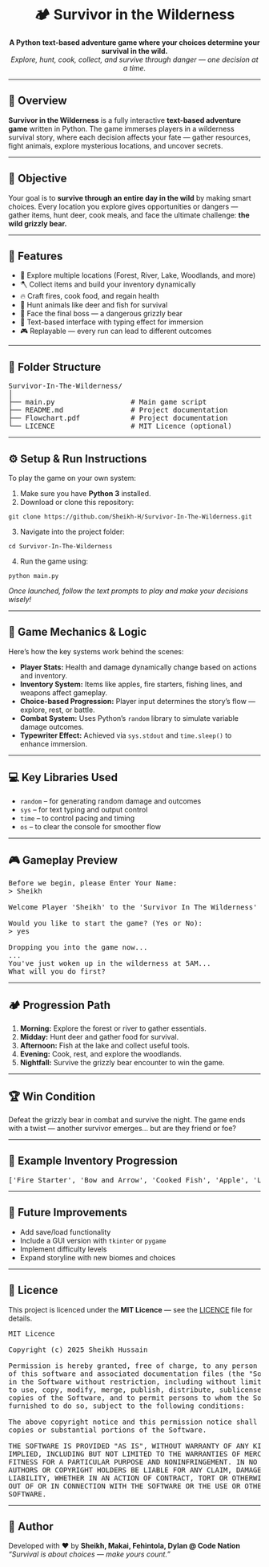 <h1 align="center">🏕️ Survivor in the Wilderness</h1>

<p align="center">
  <b>A Python text-based adventure game where your choices determine your survival in the wild.</b><br>
  <i>Explore, hunt, cook, collect, and survive through danger — one decision at a time.</i>
</p>

---

<h2>📘 Overview</h2>

<p>
<strong>Survivor in the Wilderness</strong> is a fully interactive <strong>text-based adventure game</strong> written in Python.  
The game immerses players in a wilderness survival story, where each decision affects your fate — gather resources, fight animals, explore mysterious locations, and uncover secrets.
</p>

---

<h2>🎯 Objective</h2>

<p>
Your goal is to <strong>survive through an entire day in the wild</strong> by making smart choices.  
Every location you explore gives opportunities or dangers — gather items, hunt deer, cook meals, and face the ultimate challenge: <strong>the wild grizzly bear.</strong>
</p>

---

<h2>🧩 Features</h2>

<ul>
  <li>🌳 Explore multiple locations (Forest, River, Lake, Woodlands, and more)</li>
  <li>🪓 Collect items and build your inventory dynamically</li>
  <li>🔥 Craft fires, cook food, and regain health</li>
  <li>🎯 Hunt animals like deer and fish for survival</li>
  <li>🐻 Face the final boss — a dangerous grizzly bear</li>
  <li>💬 Text-based interface with typing effect for immersion</li>
  <li>🎮 Replayable — every run can lead to different outcomes</li>
</ul>

---

<h2>📂 Folder Structure</h2>

<pre>
Survivor-In-The-Wilderness/
│
├── main.py                  # Main game script
├── README.md                # Project documentation
├── Flowchart.pdf            # Project documentation
└── LICENCE                  # MIT Licence (optional)
</pre>

---

<h2>⚙️ Setup & Run Instructions</h2>

<p>To play the game on your own system:</p>

<ol>
  <li>Make sure you have <strong>Python 3</strong> installed.</li>
  <li>Download or clone this repository:</li>
</ol>

<pre><code>git clone https://github.com/Sheikh-H/Survivor-In-The-Wilderness.git</code></pre>

<ol start="3">
  <li>Navigate into the project folder:</li>
</ol>

<pre><code>cd Survivor-In-The-Wilderness</code></pre>

<ol start="4">
  <li>Run the game using:</li>
</ol>

<pre><code>python main.py</code></pre>

<p><i>Once launched, follow the text prompts to play and make your decisions wisely!</i></p>

---

<h2>🧠 Game Mechanics & Logic</h2>

<p>Here’s how the key systems work behind the scenes:</p>

<ul>
  <li><b>Player Stats:</b> Health and damage dynamically change based on actions and inventory.</li>
  <li><b>Inventory System:</b> Items like apples, fire starters, fishing lines, and weapons affect gameplay.</li>
  <li><b>Choice-based Progression:</b> Player input determines the story’s flow — explore, rest, or battle.</li>
  <li><b>Combat System:</b> Uses Python’s <code>random</code> library to simulate variable damage outcomes.</li>
  <li><b>Typewriter Effect:</b> Achieved via <code>sys.stdout</code> and <code>time.sleep()</code> to enhance immersion.</li>
</ul>

---

<h2>💻 Key Libraries Used</h2>

<ul>
  <li><code>random</code> – for generating random damage and outcomes</li>
  <li><code>sys</code> – for text typing and output control</li>
  <li><code>time</code> – to control pacing and timing</li>
  <li><code>os</code> – to clear the console for smoother flow</li>
</ul>

---

<h2>🎮 Gameplay Preview</h2>

<pre>
Before we begin, please Enter Your Name:
> Sheikh

Welcome Player 'Sheikh' to the 'Survivor In The Wilderness' Game

Would you like to start the game? (Yes or No):
> yes

Dropping you into the game now...
...
You've just woken up in the wilderness at 5AM...
What will you do first?
</pre>

---

<h2>🏕️ Progression Path</h2>

<ol>
  <li><b>Morning:</b> Explore the forest or river to gather essentials.</li>
  <li><b>Midday:</b> Hunt deer and gather food for survival.</li>
  <li><b>Afternoon:</b> Fish at the lake and collect useful tools.</li>
  <li><b>Evening:</b> Cook, rest, and explore the woodlands.</li>
  <li><b>Nightfall:</b> Survive the grizzly bear encounter to win the game.</li>
</ol>

---

<h2>🏆 Win Condition</h2>

<p>
Defeat the grizzly bear in combat and survive the night.  
The game ends with a twist — another survivor emerges… but are they friend or foe?
</p>

---

<h2>📸 Example Inventory Progression</h2>

<pre>
['Fire Starter', 'Bow and Arrow', 'Cooked Fish', 'Apple', 'Lost Hatchet']
</pre>

---

<h2>🚀 Future Improvements</h2>

<ul>
  <li>Add save/load functionality</li>
  <li>Include a GUI version with <code>tkinter</code> or <code>pygame</code></li>
  <li>Implement difficulty levels</li>
  <li>Expand storyline with new biomes and choices</li>
</ul>

---

<h2>📄 Licence</h2>

<p>
  This project is licenced under the <b>MIT Licence</b> — see the <a href="./LICENCE">LICENCE</a> file for details.
</p>

<pre>
MIT Licence

Copyright (c) 2025 Sheikh Hussain

Permission is hereby granted, free of charge, to any person obtaining a copy
of this software and associated documentation files (the "Software"), to deal
in the Software without restriction, including without limitation the rights
to use, copy, modify, merge, publish, distribute, sublicense, and/or sell
copies of the Software, and to permit persons to whom the Software is
furnished to do so, subject to the following conditions:

The above copyright notice and this permission notice shall be included in all
copies or substantial portions of the Software.

THE SOFTWARE IS PROVIDED "AS IS", WITHOUT WARRANTY OF ANY KIND, EXPRESS OR
IMPLIED, INCLUDING BUT NOT LIMITED TO THE WARRANTIES OF MERCHANTABILITY,
FITNESS FOR A PARTICULAR PURPOSE AND NONINFRINGEMENT. IN NO EVENT SHALL THE
AUTHORS OR COPYRIGHT HOLDERS BE LIABLE FOR ANY CLAIM, DAMAGES OR OTHER
LIABILITY, WHETHER IN AN ACTION OF CONTRACT, TORT OR OTHERWISE, ARISING FROM,
OUT OF OR IN CONNECTION WITH THE SOFTWARE OR THE USE OR OTHER DEALINGS IN THE
SOFTWARE.
</pre>

---

<h2>💬 Author</h2>

<p>
Developed with ❤️ by <strong>Sheikh, Makai, Fehintola, Dylan @ Code Nation</strong><br>
<i>“Survival is about choices — make yours count.”</i>
</p>
